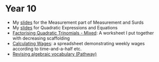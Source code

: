 # Year 10

* My [slides](static\pdfs\my_resources\Slides\Year_10\yr10-measurement.pdf) for the Measurement part of Measurement and Surds
* My [slides](static\pdfs\my_resources\Slides\Year_10\quadratics.pdf) for Quadratic Expressions and Equations
* [Factorising Quadratic Trinomials - Mixed](static\pdfs\my_resources\Slides\Year_10\Mixed-Quadratic-Trinomials-Worksheet.pdf): A worksheet I put together with decreasing scaffolding
* [Calculating Wages](https://docs.google.com/spreadsheets/d/13pBLI0x-9LFkaCo6XHvjhrdsUF-cWHf_/edit?usp=sharing]ouid=105695151958016124658]rtpof=true]sd=true): a spreadsheet demonstrating weekly wages according to time-and-a-half etc.
* [Revising algebraic vocabulary (Pathway)](static\pdfs\my_resources\Slides\Year_10\algebra_handout_reading_lesson_plan.pdf)
